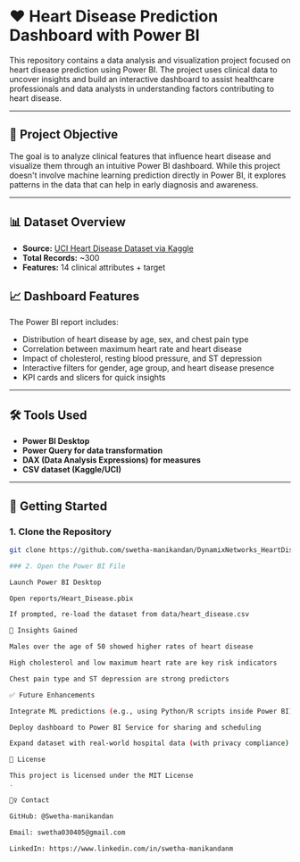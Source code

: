 # ❤️ Heart Disease Prediction Dashboard with Power BI

This repository contains a data analysis and visualization project focused on heart disease prediction using Power BI. The project uses clinical data to uncover insights and build an interactive dashboard to assist healthcare professionals and data analysts in understanding factors contributing to heart disease.

---

## 🧠 Project Objective

The goal is to analyze clinical features that influence heart disease and visualize them through an intuitive Power BI dashboard. While this project doesn't involve machine learning prediction directly in Power BI, it explores patterns in the data that can help in early diagnosis and awareness.

---

## 📊 Dataset Overview

- **Source:** [UCI Heart Disease Dataset via Kaggle](https://www.kaggle.com/datasets/cherngs/heart-disease-cleveland-uci)
- **Total Records:** ~300
- **Features:** 14 clinical attributes + target
## 📈 Dashboard Features

The Power BI report includes:

- Distribution of heart disease by age, sex, and chest pain type
- Correlation between maximum heart rate and heart disease
- Impact of cholesterol, resting blood pressure, and ST depression
- Interactive filters for gender, age group, and heart disease presence
- KPI cards and slicers for quick insights

---

## 🛠️ Tools Used

- **Power BI Desktop**
- **Power Query for data transformation**
- **DAX (Data Analysis Expressions) for measures**
- **CSV dataset (Kaggle/UCI)**

---

## 🚀 Getting Started

### 1. Clone the Repository

```bash
git clone https://github.com/swetha-manikandan/DynamixNetworks_HeartDisease

### 2. Open the Power BI File

Launch Power BI Desktop

Open reports/Heart_Disease.pbix

If prompted, re-load the dataset from data/heart_disease.csv

🧪 Insights Gained

Males over the age of 50 showed higher rates of heart disease

High cholesterol and low maximum heart rate are key risk indicators

Chest pain type and ST depression are strong predictors

✅ Future Enhancements

Integrate ML predictions (e.g., using Python/R scripts inside Power BI)

Deploy dashboard to Power BI Service for sharing and scheduling

Expand dataset with real-world hospital data (with privacy compliance)

📄 License

This project is licensed under the MIT License
.

🙋‍♀️ Contact

GitHub: @Swetha-manikandan

Email: swetha030405@gmail.com

LinkedIn: https://www.linkedin.com/in/swetha-manikandanm
